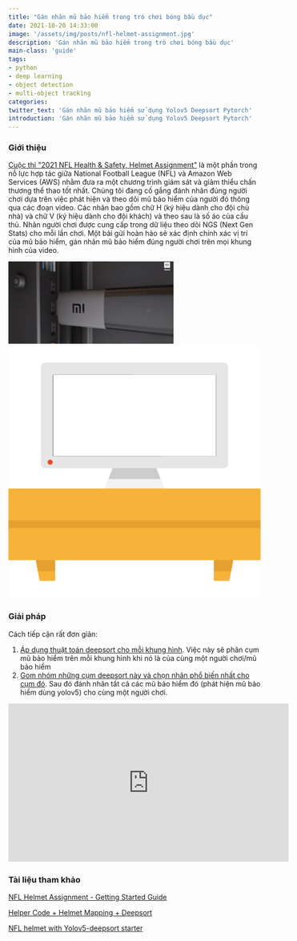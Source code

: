 ```yaml
---
title: "Gán nhãn mũ bảo hiểm trong trò chơi bóng bầu dục"
date: 2021-10-20 14:33:00
image: '/assets/img/posts/nfl-helmet-assignment.jpg'
description: 'Gán nhãn mũ bảo hiểm trong trò chơi bóng bầu dục'
main-class: 'guide'
tags:
- python
- deep learning
- object detection
- multi-object tracking
categories:
twitter_text: 'Gán nhãn mũ bảo hiểm sử dụng Yolov5 Deepsort Pytorch'
introduction: 'Gán nhãn mũ bảo hiểm sử dụng Yolov5 Deepsort Pytorch'
---
```


### Giới thiệu
[Cuộc thi "2021 NFL Health & Safety, Helmet Assignment"](https://www.kaggle.com/c/nfl-health-and-safety-helmet-assignment) là một phần trong nỗ lực hợp tác giữa National Football League (NFL) và Amazon Web Services (AWS) nhằm đưa ra một chương trình giám sát và giảm thiểu chấn thương thể thao tốt nhất. Chúng tôi đang cố gắng đánh nhãn đúng người chơi dựa trên việc phát hiện và theo dõi mũ bảo hiểm của người đó thông qua các đoạn video. Các nhãn bao gồm chữ H (ký hiệu dành cho đội chủ nhà) và chữ V (ký hiệu dành cho đội khách) và theo sau là số áo của cầu thủ. Nhãn người chơi được cung cấp trong dữ liệu theo dõi NGS (Next Gen Stats) cho mỗi lần chơi. Một bài gửi hoàn hảo sẽ xác định chính xác vị trí của mũ bảo hiểm, gán nhãn mũ bảo hiểm đúng người chơi trên mọi khung hình của video.

<div>
<div class="screen-tv">
<a class="image-link" href="https://pwieu.com/v2/click-bOPZ7-xdG1Kp-MjDGZ-0b579e72?tl=1&url=https%3A%2F%2Fshopee.vn%2Fp-i.299252.7841386023"><img src="/assets/img/ads/xiaomi-tv-stick.gif"></a>
</div>
<img class="cabinet-img" src="/assets/img/cabinet-tv.png">
</div>

### Giải pháp
Cách tiếp cận rất đơn giản:
1. [Áp dụng thuật toán deepsort cho mỗi khung hình](https://www.kaggle.com/duythanhng/nfl-helmet-with-yolov5-deepsort-starter). Việc này sẽ phân cụm mũ bảo hiểm trên mỗi khung hình khi nó là của cùng một người chơi/mũ bảo hiểm
2. [Gom nhóm những cụm deepsort này và chọn nhãn phổ biến nhất cho cụm đó](https://www.kaggle.com/duythanhng/nfl-yolov5-deepsort-pytorch-guide). Sau đó đánh nhãn tất cả các mũ bảo hiểm đó (phát hiện mũ bảo hiểm dùng yolov5) cho cùng một người chơi.

<iframe width="560" height="315" src="https://www.youtube.com/embed/TofMADTFkjI" title="YouTube video player" frameborder="0" allow="accelerometer; autoplay; clipboard-write; encrypted-media; gyroscope; picture-in-picture" allowfullscreen></iframe>

### Tài liệu tham khảo
[NFL Helmet Assignment - Getting Started Guide](https://www.kaggle.com/robikscube/nfl-helmet-assignment-getting-started-guide)

[Helper Code + Helmet Mapping + Deepsort](https://www.kaggle.com/robikscube/helper-code-helmet-mapping-deepsort)

[NFL helmet with Yolov5-deepsort starter](https://www.kaggle.com/s903124/nfl-helmet-with-yolov5-deepsort-starter)